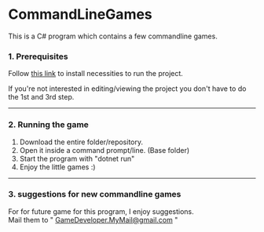 # CommandLineGames
This is a C# program which contains a few commandline games.

### 1. Prerequisites
Follow [this link](https://docs.microsoft.com/en-us/dotnet/core/tutorials/with-visual-studio-code) to install necessities to run the project.

If you're not interested in editing/viewing the project you don't have to do the 1st and 3rd step.

---

### 2. Running the game

1. Download the entire folder/repository.
2. Open it inside a command prompt/line. (Base folder)
3. Start the program with "dotnet run"
4. Enjoy the little games :)

---

### 3. suggestions for new commandline games

For for future game for this program, I enjoy suggestions.<br>
Mail them to " GameDeveloper.MyMail@gmail.com "